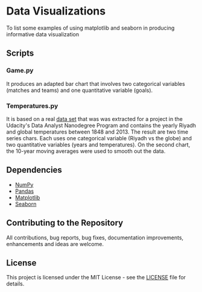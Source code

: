 # Data Visualizations
To list some examples of using matplotlib and seaborn in producing informative data visualization

## Scripts 
### Game.py
It produces an adapted bar chart that involves two categorical variables (matches and teams) and one quantitative variable (goals). 
### Temperatures.py
It is based on a real [data set](Data/Temperatures.csv) that was was extracted for a project in the Udacity's Data Analyst Nanodegree Program and contains the yearly Riyadh and global temperatures between 1848 and 2013. The result are two time series chars. Each uses one categorical variable (Riyadh vs the globe) and two quantitative variables (years and temperatures). On the second chart, the 10-year moving averages were used to smooth out the data. 

## Dependencies
* [NumPy](https://www.numpy.org/)
* [Pandas](https://pandas.pydata.org/)
* [Matplotlib](https://matplotlib.org/)
* [Seaborn](https://seaborn.pydata.org/)

## Contributing to the Repository
All contributions, bug reports, bug fixes, documentation improvements, enhancements and ideas are welcome.

## License
This project is licensed under the MIT License - see the [LICENSE](LICENSE) file for details.

